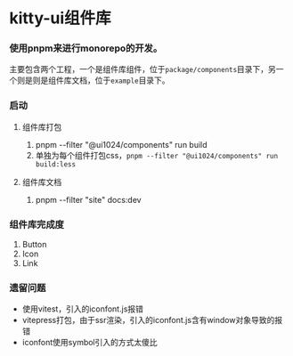# kitty-ui组件库


### 使用pnpm来进行monorepo的开发。
 主要包含两个工程，一个是组件库组件，位于`package/components`目录下，另一个则是则是组件库文档，位于`example`目录下。

### 启动
  1. 组件库打包
     1. pnpm --filter "@ui1024/components" run build
     2. 单独为每个组件打包css，`pnpm --filter "@ui1024/components" run build:less`

  2. 组件库文档
     1. pnpm --filter "site" docs:dev


### 组件库完成度
  1. Button 
  2. Icon
  3. Link


### 遗留问题
   - 使用vitest，引入的iconfont.js报错
   - vitepress打包，由于ssr渲染，引入的iconfont.js含有window对象导致的报错
   - iconfont使用symbol引入的方式太傻比